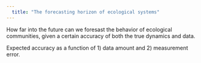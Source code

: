 ```yaml
---
  title: "The forecasting horizon of ecological systems"
---
```


How far into the future can we foresast the behavior of ecological
communities, given a certain accuracy of both the true dynamics and
data.


Expected accuracy as a function of 1) data amount and 2) measurement error.
